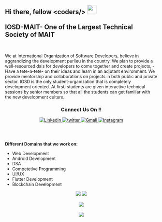 <h2>Hi there, fellow &#60coders/&#62  <img src="https://raw.githubusercontent.com/MartinHeinz/MartinHeinz/master/wave.gif" width="30px"> 
<br><br>IOSD-MAIT- One of the Largest Technical Society of MAIT</h2>
<br> <p>We at International Organization of Software Developers, believe in aggrandizing the development purlieu in the country. We plan to provide a well-resourced dais for developers to come together and create projects, -Have a tete-a-tete- on their ideas and learn in an adjutant environment. We provide mentorship and collaborations on projects in both public and private sector. IOSD is the only student-organization that is completely development oriented. At first, students are given interactive technical sessions by senior members so that all the students can get familiar with the new development culture.</p>


<h3 align="center">Connect Us On !!</h3> 

<p align="center">
  <a href="https://www.linkedin.com/company/iosdmait/" target="_blank">
  <img alt="LinkedIn" src="https://img.shields.io/badge/linkedin%20-%230077B5.svg?&style=for-the-badge&logo=linkedin&logoColor=white"/>
  </a>
  <a href="https://twitter.com/KushagraJain58" target="_blank">
  <img src="https://img.shields.io/badge/twitter-%2300acee.svg?&style=for-the-badge&logo=twitter&logoColor=white" alt="twitter" />
  </a>
  <a href="mailto:iosdmait@gmail.com">
  <img alt="Gmail" src="https://img.shields.io/badge/Gmail-D14836?style=for-the-badge&logo=gmail&logoColor=white" /> 
  </a>
  <a href="https://www.instagram.com/iosdmait/" target="_blank">
  <img src="https://img.shields.io/badge/Instagram-E4405F?style=for-the-badge&logo=instagram&logoColor=white" alt="Instagram" />
  </a>
</p> <br><br>

<strong>Different Domains that we work on: </strong>
- Web Development
- Android Development
- DSA
- Competetive Programming
- UI/UX
- Flutter Development
- Blockchain Development

<p align = "center">
<img src = "https://github-readme-stats.vercel.app/api?username=IOSD-MAIT&show_icons=true&theme=dracula" />
<img src = "https://github-readme-stats.vercel.app/api/top-langs/?username=IOSD-MAIT&theme=dracula" /> <br> <br> 
<img src="https://github-profile-summary-cards.vercel.app/api/cards/profile-details?username=IOSD-MAIT&theme=dracula" /> <br> <br>
<img src="https://github-readme-streak-stats.herokuapp.com/?user=IOSD-MAIT&theme=dracula&custom_title=streak-stats&hide_border=true&layout=compact" /><br>
</p>




